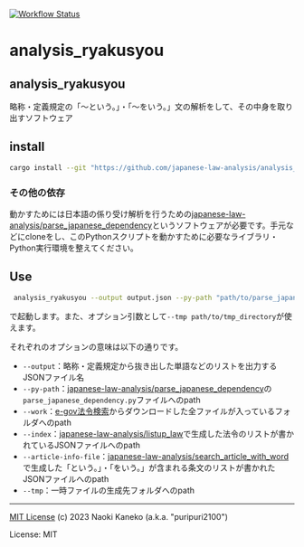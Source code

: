 [![Workflow Status](https://github.com/japanese-law-analysis/analysis_ryakusyou/workflows/Rust%20CI/badge.svg)](https://github.com/japanese-law-analysis/analysis_ryakusyou/actions?query=workflow%3A%22Rust%2BCI%22)

# analysis_ryakusyou

## analysis_ryakusyou

略称・定義規定の「～という。」・「～をいう。」文の解析をして、その中身を取り出すソフトウェア

## install

```sh
cargo install --git "https://github.com/japanese-law-analysis/analysis_ryakusyou.git"
```

### その他の依存

動かすためには日本語の係り受け解析を行うための[japanese-law-analysis/parse_japanese_dependency](https://github.com/japanese-law-analysis/parse_japanese_dependency)というソフトウェアが必要です。手元などにcloneをし、このPythonスクリプトを動かすために必要なライブラリ・Python実行環境を整えてください。

## Use

```sh
 analysis_ryakusyou --output output.json --py-path "path/to/parse_japanese_dependency.py" --work "path/to/law_xml_directory" --index "path/to/law_list.json" --article-info-file "path/to/words_law_info.json"
```

で起動します。また、オプション引数として`--tmp path/to/tmp_directory`が使えます。

それぞれのオプションの意味は以下の通りです。

- `--output`：略称・定義規定から抜き出した単語などのリストを出力するJSONファイル名
- `--py-path`：[japanese-law-analysis/parse_japanese_dependency](https://github.com/japanese-law-analysis/parse_japanese_dependency)の`parse_japanese_dependency.py`ファイルへのpath
- `--work`：[e-gov法令検索](https://elaws.e-gov.go.jp/)からダウンロードした全ファイルが入っているフォルダへのpath
- `--index`：[japanese-law-analysis/listup_law](https://github.com/japanese-law-analysis/listup_law)で生成した法令のリストが書かれているJSONファイルへのpath
- `--article-info-file`：[japanese-law-analysis/search_article_with_word](https://github.com/japanese-law-analysis/search_article_with_word)で生成した「という。」・「をいう。」が含まれる条文のリストが書かれたJSONファイルへのpath
- `--tmp`：一時ファイルの生成先フォルダへのpath

---
[MIT License](https://github.com/japanese-law-analysis/analysis_ryakusyou/blob/master/LICENSE)
(c) 2023 Naoki Kaneko (a.k.a. "puripuri2100")


License: MIT
